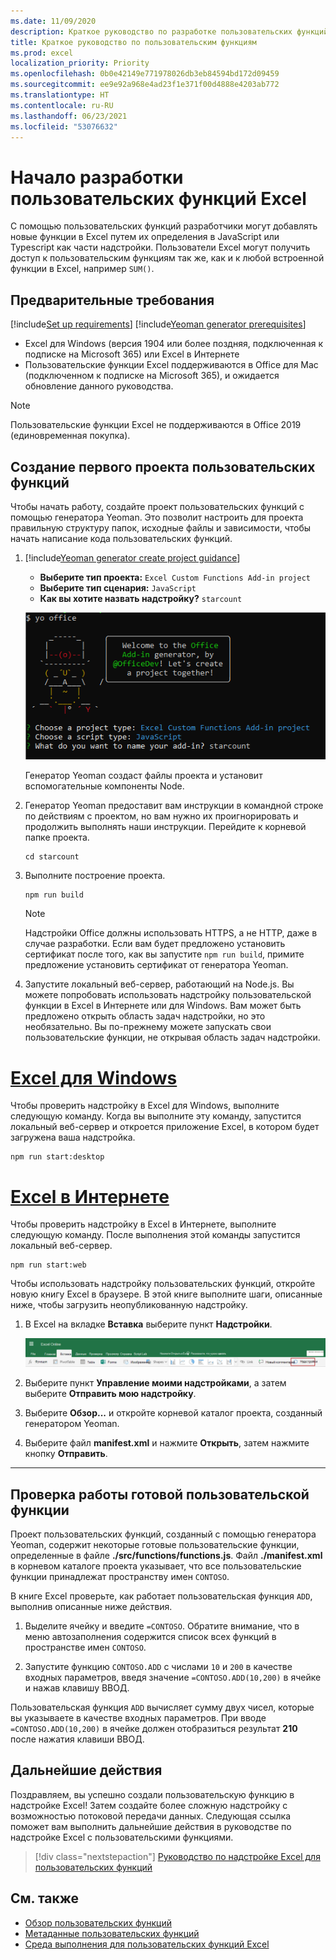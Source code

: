 ```yaml
---
ms.date: 11/09/2020
description: Краткое руководство по разработке пользовательских функций в Excel.
title: Краткое руководство по пользовательским функциям
ms.prod: excel
localization_priority: Priority
ms.openlocfilehash: 0b0e42149e771978026db3eb84594bd172d09459
ms.sourcegitcommit: ee9e92a968e4ad23f1e371f00d4888e4203ab772
ms.translationtype: HT
ms.contentlocale: ru-RU
ms.lasthandoff: 06/23/2021
ms.locfileid: "53076632"
---
```

# <a name="get-started-developing-excel-custom-functions"></a>Начало разработки пользовательских функций Excel

С помощью пользовательских функций разработчики могут добавлять новые функции в Excel путем их определения в JavaScript или Typescript как части надстройки. Пользователи Excel могут получить доступ к пользовательским функциям так же, как и к любой встроенной функции в Excel, например `SUM()`.

## <a name="prerequisites"></a>Предварительные требования

[!include[Set up requirements](../includes/set-up-dev-environment-beforehand.md)]
[!include[Yeoman generator prerequisites](../includes/quickstart-yo-prerequisites.md)]

* Excel для Windows (версия 1904 или более поздняя, подключенная к подписке на Microsoft 365) или Excel в Интернете
* Пользовательские функции Excel поддерживаются в Office для Mac (подключенном к подписке на Microsoft 365), и ожидается обновление данного руководства.

>[!NOTE]
>Пользовательские функции Excel не поддерживаются в Office 2019 (единовременная покупка).

## <a name="build-your-first-custom-functions-project"></a>Создание первого проекта пользовательских функций

Чтобы начать работу, создайте проект пользовательских функций с помощью генератора Yeoman. Это позволит настроить для проекта правильную структуру папок, исходные файлы и зависимости, чтобы начать написание кода пользовательских функций.

1. [!include[Yeoman generator create project guidance](../includes/yo-office-command-guidance.md)]

    - **Выберите тип проекта:** `Excel Custom Functions Add-in project`
    - **Выберите тип сценария:** `JavaScript`
    - **Как вы хотите назвать надстройку?** `starcount`

    ![Снимок экрана: интерфейс командной строки генератора Yeoman надстроек Office, запрашивающий проекты пользовательских функций.](../images/starcountPrompt.png)

    Генератор Yeoman создаст файлы проекта и установит вспомогательные компоненты Node.

2. Генератор Yeoman предоставит вам инструкции в командной строке по действиям с проектом, но вам нужно их проигнорировать и продолжить выполнять наши инструкции. Перейдите к корневой папке проекта.

    ```command&nbsp;line
    cd starcount
    ```

3. Выполните построение проекта. 

    ```command&nbsp;line
    npm run build
    ```

    > [!NOTE]
    > Надстройки Office должны использовать HTTPS, а не HTTP, даже в случае разработки. Если вам будет предложено установить сертификат после того, как вы запустите `npm run build`, примите предложение установить сертификат от генератора Yeoman.

4. Запустите локальный веб-сервер, работающий на Node.js. Вы можете попробовать использовать надстройку пользовательской функции в Excel в Интернете или для Windows. Вам может быть предложено открыть область задач надстройки, но это необязательно. Вы по-прежнему можете запускать свои пользовательские функции, не открывая область задач надстройки.

# <a name="excel-on-windows"></a>[Excel для Windows](#tab/excel-windows)

Чтобы проверить надстройку в Excel для Windows, выполните следующую команду. Когда вы выполните эту команду, запустится локальный веб-сервер и откроется приложение Excel, в котором будет загружена ваша надстройка.

```command&nbsp;line
npm run start:desktop
```

# <a name="excel-on-the-web"></a>[Excel в Интернете](#tab/excel-online)

Чтобы проверить надстройку в Excel в Интернете, выполните следующую команду. После выполнения этой команды запустится локальный веб-сервер.

```command&nbsp;line
npm run start:web
```

Чтобы использовать надстройку пользовательских функций, откройте новую книгу Excel в браузере. В этой книге выполните шаги, описанные ниже, чтобы загрузить неопубликованную надстройку.

1. В Excel на вкладке **Вставка** выберите пункт **Надстройки**.

   ![Снимок экрана: лента "Вставка" в Excel в Интернете с выделенной кнопкой "Мои надстройки".](../images/excel-cf-online-register-add-in-1.png)
   
2. Выберите пункт **Управление моими надстройками**, а затем выберите **Отправить мою надстройку**.

3. Выберите **Обзор...** и откройте корневой каталог проекта, созданный генератором Yeoman.

4. Выберите файл **manifest.xml** и нажмите **Открыть**, затем нажмите кнопку **Отправить**.

---

## <a name="try-out-a-prebuilt-custom-function"></a>Проверка работы готовой пользовательской функции

Проект пользовательских функций, созданный с помощью генератора Yeoman, содержит некоторые готовые пользовательские функции, определенные в файле **./src/functions/functions.js**. Файл **./manifest.xml** в корневом каталоге проекта указывает, что все пользовательские функции принадлежат пространству имен `CONTOSO`.

В книге Excel проверьте, как работает пользовательская функция `ADD`, выполнив описанные ниже действия.

1. Выделите ячейку и введите `=CONTOSO`. Обратите внимание, что в меню автозаполнения содержится список всех функций в пространстве имен `CONTOSO`.

2. Запустите функцию `CONTOSO.ADD` с числами `10` и `200` в качестве входных параметров, введя значение `=CONTOSO.ADD(10,200)` в ячейке и нажав клавишу ВВОД.

Пользовательская функция `ADD` вычисляет сумму двух чисел, которые вы указываете в качестве входных параметров. При вводе `=CONTOSO.ADD(10,200)` в ячейке должен отобразиться результат **210** после нажатия клавиши ВВОД.

## <a name="next-steps"></a>Дальнейшие действия

Поздравляем, вы успешно создали пользовательскую функцию в надстройке Excel! Затем создайте более сложную надстройку с возможностью потоковой передачи данных. Следующая ссылка поможет вам выполнить дальнейшие действия в руководстве по надстройке Excel с пользовательскими функциями.

> [!div class="nextstepaction"]
> [Руководство по надстройке Excel для пользовательских функций](../tutorials/excel-tutorial-create-custom-functions.md#create-a-custom-function-that-requests-data-from-the-web
)

## <a name="see-also"></a>См. также

* [Обзор пользовательских функций](../excel/custom-functions-overview.md)
* [Метаданные пользовательских функций](../excel/custom-functions-json.md)
* [Среда выполнения для пользовательских функций Excel](../excel/custom-functions-runtime.md)